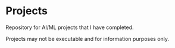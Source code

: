 # Projects
Repository for AI/ML projects that I have completed.

Projects may not be executable and for information purposes only.

